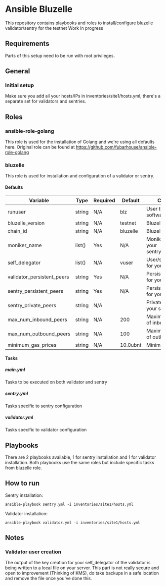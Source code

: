 # Ansible Bluzelle
This repository contains playbooks and roles to install/configure bluzelle validator/sentry for the testnet
Work In progress

## Requirements
Parts of this setup need to be run with root privileges.

## General

### Initial setup

Make sure you add all your hosts/IPs in inventories/site1/hosts.yml, there's a separate set for validators and sentries.

## Roles

### ansible-role-golang

This role is used for the installation of Golang and we're using all defaults here.
Original role can be found at https://github.com/fubarhouse/ansible-role-golang

### bluzelle

This role is used for installation and configuration of a validator or sentry.

#### Defaults

| Variable                     | Type   | Required  | Default     | Comment                                            |
|------------------------------|--------|-----------|-------------|----------------------------------------------------|
|  runuser                     | string | N/A       | blz         | User that will run software                        |
|  bluzelle_version            | string | N/A       | testnet     | Bluzelle version                                   |
|  chain_id                    | string | N/A       | bluzelle    | Bluzelle chain ID                                  |
|  moniker_name                | list() | Yes       | N/A         | Moniker name of your sentry/validator              |
|  self_delegator              | list() | N/A       | vuser       | User/self_delegator for your validator             |
|  validator_persistent_peers  | string | Yes       | N/A         | Persistent peers for your validator                |
|  sentry_persistent_peers     | string | Yes       | N/A         | Persistent peers for your Sentry                   |
|  sentry_private_peers        | string | N/A       | <empty>     | Private peers for your sentry                      |
|  max_num_inbound_peers       | string | N/A       | 200         | Maximum number of inbound peers                    |
|  max_num_outbound_peers      | string | N/A       | 100         | Maximum number of outbound peers                   |
|  minimum_gas_prices          | string | N/A       | 10.0ubnt    | Minimum gas price                                  |

#### Tasks

##### main.yml

Tasks to be executed on both validator and sentry

##### sentry.yml

Tasks specific to sentry configuration

##### validator.yml

Tasks specific to validator configuration

## Playbooks

There are 2 playbooks available, 1 for sentry installation and 1 for validator installation.
Both playbooks use the same roles but include specific tasks from bluzelle role.

## How to run

Sentry installation:

```
ansible-playbook sentry.yml -i inventories/site1/hosts.yml
```

Validator installation:

```
ansible-playbook validator.yml -i inventories/site1/hosts.yml
```

## Notes

### Validator user creation

The output of the key creation for your self_delegator of the validator is being written to a local file on your server.
This part is not really secure and open to improvement (Thinking of KMS), do take backups in a safe location and remove the file once you've done this.

